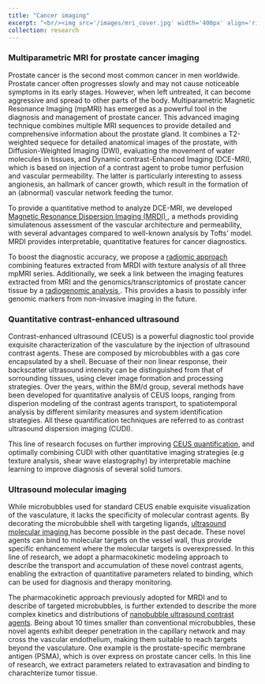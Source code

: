 ```yaml
---
title: "Cancer imaging"
excerpt: "<br/><img src='/images/mri_cover.jpg' width='400px' align='right'>  Cancer is a global health challenge. Timely and accurate detection and diagnosis, together with effective therapy monitoring are essential in the fight against cancer. Based on the established link between cancer and the formation of (neo)vessels to support tumor growth (angiogesis), several imaging modality have been developed to detect early angiogenic changes. Non-invasive, radiation-free ultrasound and MRI imaging are particularly interesting for angiogenesis imaging. However, mostly qualitative assessment is currently performed in the clinical routing, possibly missing important information hidden in these rich spatio-temporal imaging sets. In this line of research, we develop methods for quantification of MRI and US imaging, and extraction of effective cancer biomarkers. I strive to combine model-driven and data-driven approaches to obtain interpretable, physics-based biomarkers for improving cancer diagnostics."
collection: research
---
```


### Multiparametric MRI for prostate cancer imaging
Prostate cancer is the second most common cancer in men worldwide. Prostate cancer often progresses slowly and may not cause noticeable symptoms in its early stages. However, when left untreated, it can become aggressive and spread to other parts of the body. Multiparametric Magnetic Resonance Imaging (mpMRI) has emerged as a powerful tool in the diagnosis and management of prostate cancer. This advanced imaging technique combines multiple MRI sequences to provide detailed and comprehensive information about the prostate gland. It combines a T2-weighted sequece for detailed anatomical images of the prostate, with Diffusion-Weighted Imaging (DWI), evaluating the movement of water molecules in tissues, and Dynamic contrast-Enhanced Imaging (DCE-MRI), which is based on injection of a contrast agent to probe tumor perfusion and vascular permeability. The latter is particularly interesting to assess angionesis, an hallmark of cancer growth, which result in the formation of an (abnormal) vascular network feeding the tumor.

To provide a quantitative method to analyze DCE-MRI, we developed <a href="https://simonaturco.github.io/portfolio/01_pk_modeling" target="_blank"> Magnetic Resonance Dispersion Imaging (MRDI) </a>, a methods providing simulatenous assessment of the vascular architecture and permeability, with several advantages compared to well-known analysis by Tofts' model. MRDI provides interpretable, quantitative features for cancer diagnostics.

To boost the diagnostic accuracy, we propose a <a href="https://simonaturco.github.io/portfolio/03_MRI_radiomics_genomics" target="_blank"> radiomic approach </a> combining features extracted from MRDI with texture analysis of all three mpMRI series. Additionally, we seek a link between the imaging features extracted from MRI and the genomics/transcriptomics of prostate cancer tissue by a <a href="https://simonaturco.github.io/portfolio/03_MRI_radiomics_genomics" target="_blank"> radiogenomic analysis </a>. This provides a basis to possibly infer genomic markers from non-invasive imaging in the future.


### Quantitative contrast-enhanced ultrasound
Contrast-enhanced ultrasound (CEUS) is a powerful diagnostic tool provide exquisite characterization of the vasculature by the injection of ultrasound contrast agents. These are composed by microbubbles with a gas core encapsulated by a shell. Becuase of their non linear response, their backscatter ultrasound intensity can be distinguished from that of sorrounding tissues, using clever image formation and processing strategies. Over the years, within the BM/d group, several methods have been developed for quantitative analysis of CEUS loops, ranging from disperion modeling of the contrast agents transport, to spatiotemporal analysis by different similarity measures and system identification strategies. All these quantification techniques are referred to as contrast ultrasound dispersion imaging (CUDI).

This line of research focuses on further improving <a href="https://simonaturco.github.io/portfolio/04_quantitativeUS" target="_blank">CEUS quantification</a>, and optimally combining CUDI with other quantitative imaging strategies (e.g texture analysis, shear wave elastography) by interpretable machine learning to improve diagnosis of several solid tumors.

### Ultrasound molecular imaging
While microbubbles used for standard CEUS enable exquisite visualization of the vasculature, it lacks the specificity of molecular contrast agents. By decorating the microbubble shell with targeting ligands, <a href="https://simonaturco.github.io/portfolio/01_pk_modeling" target="_blank"> ultrasound molecular imaging </a> has become possible in the past decade. These novel agents can bind to molecular targets on the vessel wall, thus provide specific enhancement where the molecular targets is overexpressed. In this line of research, we adopt a pharmacokinetic modeling approach to describe the transport and accumulation of these novel contrast agents, enabling the extraction of quantitative parameters related to binding, which can be used for diagnosis and therapy monitoring.

The pharmacokinetic approach previously adopted for MRDI and to describe of targeted microbubbles, is further extended to describe the more complex kinetics and distributions of <a href="https://simonaturco.github.io/portfolio/06_Nanobubbles" target="_blank"> nanobubble ultrasound contrast agents</a>. Being about 10 times smaller than conventional microbubbles, these novel agents exhibit deeper penetration in the capillary network and may cross the vascular endothelium, making them suitable to reach targets beyond the vasculature. One example is the prostate-specific membrane antigen (PSMA), which is over express on prostate cancer cells. In this line of research, we extract parameters related to extravasation and binding to charachterize tumor tissue.



<!-- ![description image](/images/name_image.ext "Optional title"){: .align-right width="300px"} -->

<!-- Cancer is a global health challenge. Timely and accurate detection and diagnosis, together with effective therapy monitoring are essential in the fight against cancer. Based on the established link between cancer and the formation of (neo)vessels to support tumor growth (angiogesis), several imaging modality have been developed to detect early angiogenic changes. Non-invasive, radiation-free ultrasound and MRI imaging are particularly interesting for angiogenesis imaging. However, mostly qualitative assessment is currently performed in the clinical routing, possibly missing important information hidden in these rich spatio-temporal imaging sets. In my research, I developed methods for quantification of MRI and US imaging, and extraction of effective cancer biomarkers. I strive to combine model-driven and data-driven approaches, to obtain interpretable, physics-based biomarkers for improving cancer diagnostics.  -->

